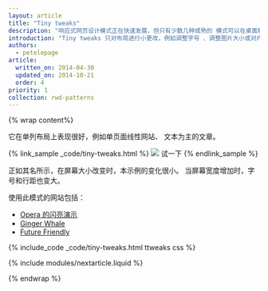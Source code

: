 ```yaml
---
layout: article
title: "Tiny tweaks"
description: "响应式网页设计模式正在快速发展，但只有少数几种成熟的 模式可以在桌面和 和移动设备上流畅运行"
introduction: "Tiny tweaks 只对布局进行小更改，例如调整字号 、调整图片大小或对内容进行极其细微的移动。"
authors:
  - petelepage
article:
  written_on: 2014-04-30
  updated_on: 2014-10-21
  order: 4
priority: 1
collection: rwd-patterns
---
```


{% wrap content%}

它在单列布局上表现很好，例如单页面线性网站、
文本为主的文章。

{% link_sample _code/tiny-tweaks.html %}
  <img src="imgs/tiny-tweaks.svg">
  试一下
{% endlink_sample %}

正如其名所示，在屏幕大小改变时，本示例的变化很小。
当屏幕宽度增加时，字号和行距也变大。

使用此模式的网站包括：

 * [Opera 的闪亮演示](http://shinydemos.com/)
 * [Ginger Whale](http://gingerwhale.com/)
 * [Future Friendly](http://futurefriendlyweb.com/)

{% include_code _code/tiny-tweaks.html ttweaks css %}

{% include modules/nextarticle.liquid %}

{% endwrap %}
